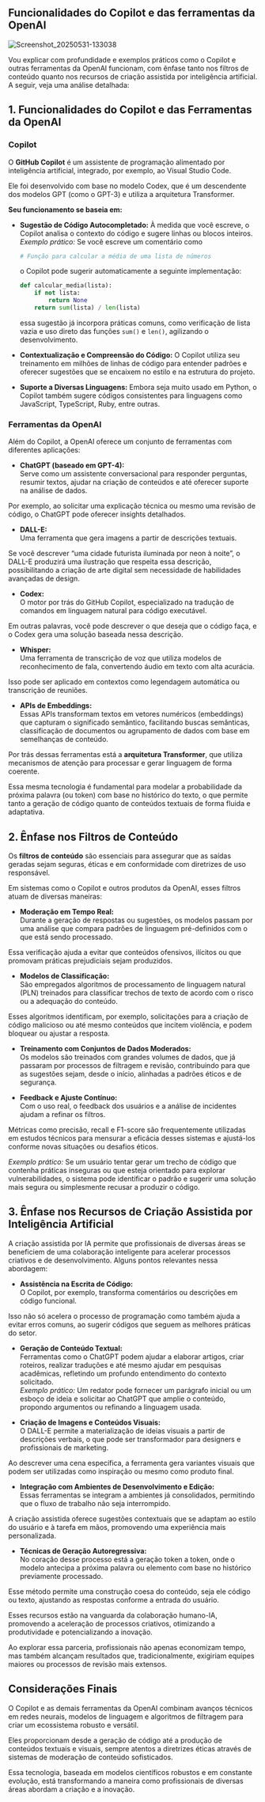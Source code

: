 ## Funcionalidades do Copilot e das ferramentas da OpenAI

![Screenshot_20250531-133038](https://github.com/user-attachments/assets/6e44c8f1-b288-4e4c-86f3-8fdf3eb1d2bb)


Vou explicar com profundidade e exemplos práticos como o Copilot e outras ferramentas da OpenAI funcionam, com ênfase tanto nos filtros de conteúdo quanto nos recursos de criação assistida por inteligência artificial. A seguir, veja uma análise detalhada:


## 1. Funcionalidades do Copilot e das Ferramentas da OpenAI

### **Copilot**

O **GitHub Copilot** é um assistente de programação alimentado por inteligência artificial, integrado, por exemplo, ao Visual Studio Code.

Ele foi desenvolvido com base no modelo Codex, que é um descendente dos modelos GPT (como o GPT-3) e utiliza a arquitetura Transformer.

**Seu funcionamento se baseia em:**

- **Sugestão de Código Autocompletado:** À medida que você escreve, o Copilot analisa o contexto do código e sugere linhas ou blocos inteiros.  
  *Exemplo prático:* Se você escreve um comentário como  
  ```python
  # Função para calcular a média de uma lista de números
  ```  
  o Copilot pode sugerir automaticamente a seguinte implementação:  
  ```python
  def calcular_media(lista):
      if not lista: 
          return None
      return sum(lista) / len(lista)
  ```
  essa sugestão já incorpora práticas comuns, como verificação de lista vazia e uso direto das funções `sum()` e `len()`, agilizando o desenvolvimento.

- **Contextualização e Compreensão do Código:** O Copilot utiliza seu treinamento em milhões de linhas de código para entender padrões e oferecer sugestões que se encaixem no estilo e na estrutura do projeto.  
- **Suporte a Diversas Linguagens:** Embora seja muito usado em Python, o Copilot também sugere códigos consistentes para linguagens como JavaScript, TypeScript, Ruby, entre outras.

### **Ferramentas da OpenAI**

Além do Copilot, a OpenAI oferece um conjunto de ferramentas com diferentes aplicações:

- **ChatGPT (baseado em GPT-4):**  
  Serve como um assistente conversacional para responder perguntas, resumir textos, ajudar na criação de conteúdos e até oferecer suporte na análise de dados.

Por exemplo, ao solicitar uma explicação técnica ou mesmo uma revisão de código, o ChatGPT pode oferecer insights detalhados.

- **DALL-E:**  
  Uma ferramenta que gera imagens a partir de descrições textuais.

Se você descrever “uma cidade futurista iluminada por neon à noite”, o DALL-E produzirá uma ilustração que respeita essa descrição, possibilitando a criação de arte digital sem necessidade de habilidades avançadas de design.

- **Codex:**  
  O motor por trás do GitHub Copilot, especializado na tradução de comandos em linguagem natural para código executável.

Em outras palavras, você pode descrever o que deseja que o código faça, e o Codex gera uma solução baseada nessa descrição.

- **Whisper:**  
  Uma ferramenta de transcrição de voz que utiliza modelos de reconhecimento de fala, convertendo áudio em texto com alta acurácia.

 Isso pode ser aplicado em contextos como legendagem automática ou transcrição de reuniões.

- **APIs de Embeddings:**  
  Essas APIs transformam textos em vetores numéricos (embeddings) que capturam o significado semântico, facilitando buscas semânticas, classificação de documentos ou agrupamento de dados com base em semelhanças de conteúdo.

Por trás dessas ferramentas está a **arquitetura Transformer**, que utiliza mecanismos de atenção para processar e gerar linguagem de forma coerente.

Essa mesma tecnologia é fundamental para modelar a probabilidade da próxima palavra (ou token) com base no histórico do texto, o que permite tanto a geração de código quanto de conteúdos textuais de forma fluida e adaptativa.



## 2. Ênfase nos Filtros de Conteúdo

Os **filtros de conteúdo** são essenciais para assegurar que as saídas geradas sejam seguras, éticas e em conformidade com diretrizes de uso responsável.

Em sistemas como o Copilot e outros produtos da OpenAI, esses filtros atuam de diversas maneiras:

- **Moderação em Tempo Real:**  
  Durante a geração de respostas ou sugestões, os modelos passam por uma análise que compara padrões de linguagem pré-definidos com o que está sendo processado.

 Essa verificação ajuda a evitar que conteúdos ofensivos, ilícitos ou que promovam práticas prejudiciais sejam produzidos.

- **Modelos de Classificação:**  
  São empregados algoritmos de processamento de linguagem natural (PLN) treinados para classificar trechos de texto de acordo com o risco ou a adequação do conteúdo.

 Esses algoritmos identificam, por exemplo, solicitações para a criação de código malicioso ou até mesmo conteúdos que incitem violência, e podem bloquear ou ajustar a resposta.

- **Treinamento com Conjuntos de Dados Moderados:**  
  Os modelos são treinados com grandes volumes de dados, que já passaram por processos de filtragem e revisão, contribuindo para que as sugestões sejam, desde o início, alinhadas a padrões éticos e de segurança.

- **Feedback e Ajuste Contínuo:**  
  Com o uso real, o feedback dos usuários e a análise de incidentes ajudam a refinar os filtros.

Métricas como precisão, recall e F1-score são frequentemente utilizadas em estudos técnicos para mensurar a eficácia desses sistemas e ajustá-los conforme novas situações ou desafios éticos.

*Exemplo prático:* Se um usuário tentar gerar um trecho de código que contenha práticas inseguras ou que esteja orientado para explorar vulnerabilidades, o sistema pode identificar o padrão e sugerir uma solução mais segura ou simplesmente recusar a produzir o código.



## 3. Ênfase nos Recursos de Criação Assistida por Inteligência Artificial

A criação assistida por IA permite que profissionais de diversas áreas se beneficiem de uma colaboração inteligente para acelerar processos criativos e de desenvolvimento. Alguns pontos relevantes nessa abordagem:

- **Assistência na Escrita de Código:**  
  O Copilot, por exemplo, transforma comentários ou descrições em código funcional.

 Isso não só acelera o processo de programação como também ajuda a evitar erros comuns, ao sugerir códigos que seguem as melhores práticas do setor.

- **Geração de Conteúdo Textual:**  
  Ferramentas como o ChatGPT podem ajudar a elaborar artigos, criar roteiros, realizar traduções e até mesmo ajudar em pesquisas acadêmicas, refletindo um profundo entendimento do contexto solicitado.  
  *Exemplo prático:* Um redator pode fornecer um parágrafo inicial ou um esboço de ideia e solicitar ao ChatGPT que amplie o conteúdo, propondo argumentos ou refinando a linguagem usada.

- **Criação de Imagens e Conteúdos Visuais:**  
  O DALL-E permite a materialização de ideias visuais a partir de descrições verbais, o que pode ser transformador para designers e profissionais de marketing.

 Ao descrever uma cena específica, a ferramenta gera variantes visuais que podem ser utilizadas como inspiração ou mesmo como produto final.

- **Integração com Ambientes de Desenvolvimento e Edição:**  
  Essas ferramentas se integram a ambientes já consolidados, permitindo que o fluxo de trabalho não seja interrompido.

 A criação assistida oferece sugestões contextuais que se adaptam ao estilo do usuário e à tarefa em mãos, promovendo uma experiência mais personalizada.

- **Técnicas de Geração Autoregressiva:**  
  No coração desse processo está a geração token a token, onde o modelo antecipa a próxima palavra ou elemento com base no histórico previamente processado.

 Esse método permite uma construção coesa do conteúdo, seja ele código ou texto, ajustando as respostas conforme a entrada do usuário.

Esses recursos estão na vanguarda da colaboração humano-IA, promovendo a aceleração de processos criativos, otimizando a produtividade e potencializando a inovação.

 Ao explorar essa parceria, profissionais não apenas economizam tempo, mas também alcançam resultados que, tradicionalmente, exigiriam equipes maiores ou processos de revisão mais extensos.



## Considerações Finais

O Copilot e as demais ferramentas da OpenAI combinam avanços técnicos em redes neurais, modelos de linguagem e algoritmos de filtragem para criar um ecossistema robusto e versátil.

Eles proporcionam desde a geração de código até a produção de conteúdos textuais e visuais, sempre atentos a diretrizes éticas através de sistemas de moderação de conteúdo sofisticados.

Essa tecnologia, baseada em modelos científicos robustos e em constante evolução, está transformando a maneira como profissionais de diversas áreas abordam a criação e a inovação.



 

